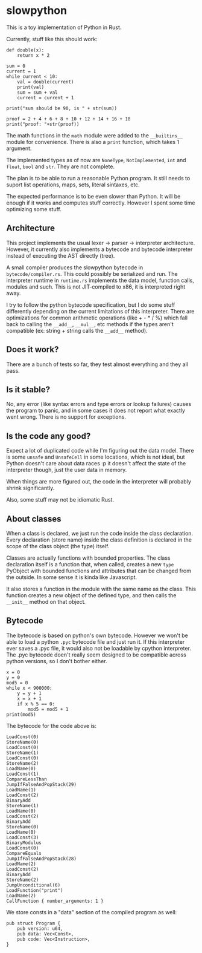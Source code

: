 slowpython
==========

This is a toy implementation of Python in Rust.

Currently, stuff like this should work:

    def double(x):
        return x * 2

    sum = 0
    current = 1
    while current < 10:
        val = double(current)
        print(val)
        sum = sum + val
        current = current + 1

    print("sum should be 90, is " + str(sum))

    proof = 2 + 4 + 6 + 8 + 10 + 12 + 14 + 16 + 18
    print("proof: "+str(proof))

The math functions in the `math` module were added to the `__builtins__` module for convenience. There is also a 
`print` function, which takes 1 argument.

The implemented types as of now are `NoneType`, `NotImplemented`, `int` and `float`, `bool` and `str`. They are not complete.

The plan is to be able to run a reasonable Python program. It still needs to suport list operations, maps, sets, literal sintaxes, etc.

The expected performance is to be even slower than Python. It will be enough if it works and computes stuff correctly. However I spent some time
optimizing some stuff.

Architecture
------------

This project implements the usual lexer -> parser -> interpreter architecture. However, it currently
also implements a bytecode and bytecode interpreter instead of executing the AST directly (tree).

A small compiler produces the slowpython bytecode in `bytecode/compiler.rs`. This could possibly be serialized and run. 
The interpreter runtime in `runtime.rs` implements the data model, function calls, modules and such. This is not JIT-compiled to x86, 
it is interpreted right away.

I try to follow the python bytecode specification, but I do some stuff differently depending on the current limitations of this interpreter.
There are optimizations for common arithmetic operations (like + - * / %) which fall back to calling the `__add__`, `__mul__`, etc methods 
if the types aren't compatible (ex: string + string calls the `__add__` method).

Does it work?
-------------

There are a bunch of tests so far, they test almost everything and they all pass. 

Is it stable?
-------------

No, any error (like syntax errors and type errors or lookup failures) causes the program to panic, 
and in some cases it does not report what exactly went wrong. There is no support for exceptions.

Is the code any good?
---------------------

Expect a lot of duplicated code while I'm figuring out the data model. There is some `unsafe` and `UnsafeCell`
in some locations, which is not ideal, but Python doesn't care about data races :p it doesn't affect the state
of the interpreter though, just the user data in memory.

When things are more figured out, the code in the interpreter will probably shrink significantly.

Also, some stuff may not be idiomatic Rust.

About classes
-------------

When a class is declared, we just run the code inside the class declaration. Every declaration (store name)
inside the class definition is declared in the scope of the class object (the type) itself.

Classes are actually functions with bounded properties. 
The class declaration itself is a function that, when called, creates a new `type` PyObject with bounded functions and attributes that can be changed from the outside. In some sense it is kinda like Javascript. 

It also stores a function in the module with the same name as the class. This function creates a new object
of the defined type, and then calls the `__init__` method on that object. 


Bytecode
--------

The bytecode is based on python's own bytecode. However we won't be able to load a python `.pyc` bytecode file and just run it. If this interpreter ever
saves a .pyc file, it would also not be loadable by cpython interpreter. The .pyc bytecode doen't really seem designed to be compatible across python versions, so I don't bother either.

    x = 0
    y = 0
    mod5 = 0
    while x < 900000:
        y = y + 1
        x = x + 1
        if x % 5 == 0:
            mod5 = mod5 + 1
    print(mod5)

The bytecode for the code above is:

    LoadConst(0)
    StoreName(0)
    LoadConst(0)
    StoreName(1)
    LoadConst(0)
    StoreName(2)
    LoadName(0)
    LoadConst(1)
    CompareLessThan
    JumpIfFalseAndPopStack(29)
    LoadName(1)
    LoadConst(2)
    BinaryAdd
    StoreName(1)
    LoadName(0)
    LoadConst(2)
    BinaryAdd
    StoreName(0)
    LoadName(0)
    LoadConst(3)
    BinaryModulus
    LoadConst(0)
    CompareEquals
    JumpIfFalseAndPopStack(28)
    LoadName(2)
    LoadConst(2)
    BinaryAdd
    StoreName(2)
    JumpUnconditional(6)
    LoadFunction("print")
    LoadName(2)
    CallFunction { number_arguments: 1 }

We store consts in a "data" section of the compiled program as well:

    pub struct Program {
        pub version: u64,
        pub data: Vec<Const>,
        pub code: Vec<Instruction>,
    }
